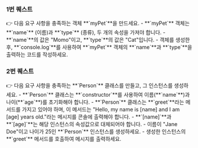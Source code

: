### 1번 퀘스트

<aside>
👉 다음 요구 사항을 충족하는 객체 **`myPet`**을 만드세요.
- **`myPet`** 객체는 **`name`** (이름)과 **`type`** (종류), 두 개의 속성을 가져야 합니다.
- **`name`**의 값은 "Momo"이고, **`type`**의 값은 "Cat"입니다.
- 객체를 생성한 후, **`console.log`**를 사용하여 **`myPet`** 객체의 **`name`**과 **`type`**을 출력하는 코드를 작성하세요.

</aside>

### 2번 퀘스트

<aside>
👉 다음 요구 사항을 충족하는 **`Person`** 클래스를 만들고, 그 인스턴스를 생성하세요.
- **`Person`** 클래스는 **`constructor`**를 사용하여 이름(**`name`**)과 나이(**`age`**)를 초기화해야 합니다.
- **`Person`** 클래스는 **`greet`**라는 메서드를 가지고 있어야 하며,
이 메서드는 "Hello, my name is [name] and I am [age] years old."라는 메시지를
콘솔에 출력해야 합니다.
- **`[name]`**과 **`[age]`**는 해당 인스턴스의 속성값으로 대체되어야 합니다.
- 이름이 "Jane Doe"이고 나이가 25인 **`Person`** 인스턴스를 생성하세요.
- 생성한 인스턴스의 **`greet`** 메서드를 호출하여 메시지를 출력하세요.

</aside>
